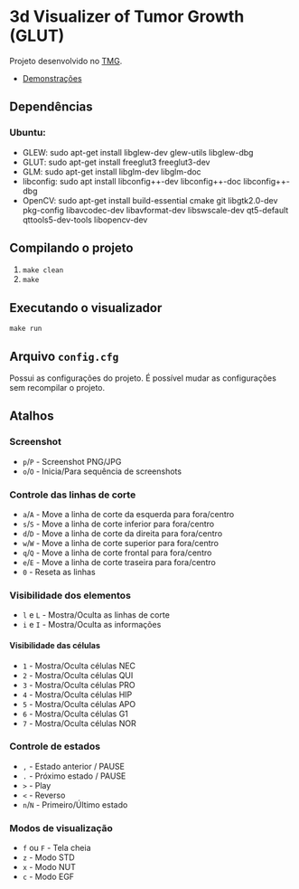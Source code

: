# 3d Visualizer of Tumor Growth (GLUT)

Projeto desenvolvido no [TMG](http://tmg.lncc.br/).

- [Demonstrações](https://www.youtube.com/playlist?list=PLBiKOq-ULPIZfYM7N7ghntbDf0wbeoBYo)

## Dependências

### Ubuntu:

- GLEW: sudo apt-get install libglew-dev glew-utils libglew-dbg
- GLUT: sudo apt-get install freeglut3 freeglut3-dev
- GLM: sudo apt-get install libglm-dev libglm-doc
- libconfig: sudo apt install libconfig++-dev libconfig++-doc libconfig++-dbg
- OpenCV: sudo apt-get install build-essential cmake git libgtk2.0-dev pkg-config libavcodec-dev libavformat-dev libswscale-dev qt5-default qttools5-dev-tools libopencv-dev

## Compilando o projeto

1. `make clean`
2. `make`

## Executando o visualizador

`make run`

## Arquivo `config.cfg`
Possui as configurações do projeto. É possível mudar as configurações sem recompilar o projeto.

## Atalhos

### Screenshot

- `p`/`P` - Screenshot PNG/JPG
- `o`/`O` - Inicia/Para sequência de screenshots

### Controle das linhas de corte

- `a`/`A` - Move a linha de corte da esquerda para fora/centro
- `s`/`S` - Move a linha de corte inferior para fora/centro
- `d`/`D` - Move a linha de corte da direita para fora/centro
- `w`/`W` - Move a linha de corte superior para fora/centro
- `q`/`Q` - Move a linha de corte frontal para fora/centro
- `e`/`E` - Move a linha de corte traseira para fora/centro
- `0` - Reseta as linhas

### Visibilidade dos elementos

- `l` e `L` - Mostra/Oculta as linhas de corte
- `i` e `I` - Mostra/Oculta as informações

#### Visibilidade das células

- `1` - Mostra/Oculta células NEC
- `2` - Mostra/Oculta células QUI
- `3` - Mostra/Oculta células PRO
- `4` - Mostra/Oculta células HIP
- `5` - Mostra/Oculta células APO
- `6` - Mostra/Oculta células G1
- `7` - Mostra/Oculta células NOR

### Controle de estados

- `,` - Estado anterior / PAUSE
- `.` - Próximo estado / PAUSE
- `>` - Play
- `<` - Reverso
- `n`/`N` - Primeiro/Último estado

### Modos de visualização

- `f` ou `F` - Tela cheia
- `z` - Modo STD
- `x` - Modo NUT
- `c` - Modo EGF

